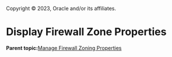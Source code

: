Copyright © 2023, Oracle and/or its affiliates.

# Display Firewall Zone Properties

**Parent topic:**[Manage Firewall Zoning Properties](../topics/cockpit-network_configure_the_firewall.md)

